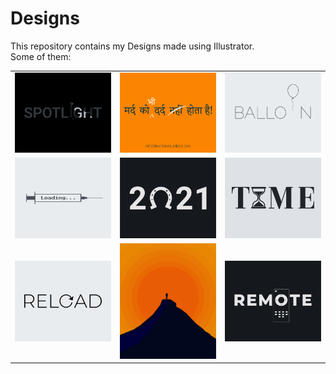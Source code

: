 # Designs
This repository contains my Designs made using Illustrator.<br>
Some of them:<br>
<table>
<tr><td><img src="./2020-11/png/21.11.2020.png"></td><td><img src="./2020-11/png/19.11.2020.png"></td><td><img src="./2020-11/png/22.11.2020.png"></td></tr>
<tr><td><img src="./2020-11/png/30.11.2020.png"></td><td><img src="./2021-01/png/01.01.2021.png"></td><td><img src="./2020-11/png/16.11.2020.png"></td></tr>
<tr><td><img src="./2020-11/png/25.11.2020.png"></td><td><img src="./2020-11/png/15.11.2020.png"></td><td><img src="./2020-12/png/08.12.2020.png"></td></tr>
</table>
